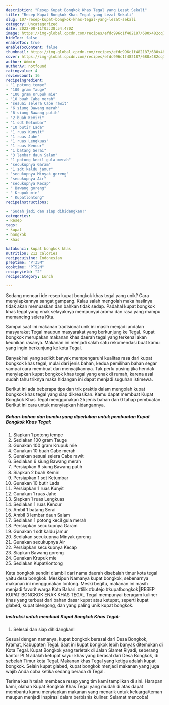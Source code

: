 ```yaml
---
description: "Resep Kupat Bongkok Khas Tegal yang Lezat Sekali"
title: "Resep Kupat Bongkok Khas Tegal yang Lezat Sekali"
slug: 107-resep-kupat-bongkok-khas-tegal-yang-lezat-sekali
category: Uncategorized
date: 2022-08-11T03:38:54.470Z
image: https://img-global.cpcdn.com/recipes/efdc996c1f482187/680x482cq70/kupat-bongkok-khas-tegal-foto-resep-utama.jpg
hideToc: false
enableToc: true
enableTocContent: false
thumbnail: https://img-global.cpcdn.com/recipes/efdc996c1f482187/680x482cq70/kupat-bongkok-khas-tegal-foto-resep-utama.jpg
cover: https://img-global.cpcdn.com/recipes/efdc996c1f482187/680x482cq70/kupat-bongkok-khas-tegal-foto-resep-utama.jpg
author: Admin
authorAv: notfound
ratingvalue: 4
reviewcount: 16
recipeingredient:
- "1 potong tempe"
- "100 gram Tauge"
- "100 gram Krupuk mie"
- "10 buah Cabe merah"
- "sesuai selera Cabe rawit"
- "6 siung Bawang merah"
- "6 siung Bawang putih"
- "2 buah Kemiri"
- "1 sdt Ketumbar"
- "10 butir Lada"
- "1 ruas Kunyit"
- "1 ruas Jahe"
- "1 ruas Lengkuas"
- "1 ruas Kencur"
- "1 batang Serai"
- "3 lembar daun Salam"
- "1 potong kecil gula merah"
- "secukupnya Garam"
- "1 sdt kaldu jamur"
- "secukupnya Minyak goreng"
- "secukupnya Air"
- "secukupnya Kecap"
- " Bawang goreng"
- " Krupuk mie"
- " Kupatlontong"
recipeinstructions:

- "Sudah jadi dan siap dihidangkan!"
categories:
- Resep
tags:
- kupat
- bongkok
- khas

katakunci: kupat bongkok khas 
nutrition: 212 calories
recipecuisine: Indonesian
preptime: "PT35M"
cooktime: "PT52M"
recipeyield: "2"
recipecategory: Lunch

---
```





Sedang mencari ide resep kupat bongkok khas tegal yang unik? Cara menyiapkannya sangat gampang. Kalau salah mengolah maka hasilnya tidak akan memuaskan dan bahkan tidak sedap. Padahal kupat bongkok khas tegal yang enak selayaknya mempunyai aroma dan rasa yang mampu memancing selera Kita.





Sampai saat ini makanan tradisional unik ini masih menjadi andalan masyarakat Tegal maupun masyarakat yang berkunjung ke Tegal. Kupat bongkok merupakan makanan khas daerah tegal yang terkenal akan keunikan rasanya. Makanan ini menjadi salah satu rekomendasi buat kamu yang ingin berkunjung ke kota Tegal.

Banyak hal yang sedikit banyak mempengaruhi kualitas rasa dari kupat bongkok khas tegal, mulai dari jenis bahan, kedua pemilihan bahan segar sampai cara membuat dan menyajikannya. Tak perlu pusing jika hendak menyiapkan kupat bongkok khas tegal yang enak di rumah, karena asal sudah tahu triknya maka hidangan ini dapat menjadi suguhan istimewa.






Berikut ini ada beberapa tips dan trik praktis dalam mengolah kupat bongkok khas tegal yang siap dikreasikan. Kamu dapat membuat Kupat Bongkok Khas Tegal menggunakan 25 jenis bahan dan 0 tahap pembuatan. Berikut ini cara untuk menyiapkan hidangannya.

<!--inarticleads1-->

##### Bahan-bahan dan bumbu yang diperlukan untuk pembuatan Kupat Bongkok Khas Tegal:

1. Siapkan 1 potong tempe
1. Sediakan 100 gram Tauge
1. Gunakan 100 gram Krupuk mie
1. Gunakan 10 buah Cabe merah
1. Gunakan sesuai selera Cabe rawit
1. Sediakan 6 siung Bawang merah
1. Persiapkan 6 siung Bawang putih
1. Siapkan 2 buah Kemiri
1. Persiapkan 1 sdt Ketumbar
1. Gunakan 10 butir Lada
1. Persiapkan 1 ruas Kunyit
1. Gunakan 1 ruas Jahe
1. Siapkan 1 ruas Lengkuas
1. Sediakan 1 ruas Kencur
1. Ambil 1 batang Serai
1. Ambil 3 lembar daun Salam
1. Sediakan 1 potong kecil gula merah
1. Persiapkan secukupnya Garam
1. Gunakan 1 sdt kaldu jamur
1. Sediakan secukupnya Minyak goreng
1. Gunakan secukupnya Air
1. Persiapkan secukupnya Kecap
1. Siapkan  Bawang goreng
1. Gunakan  Krupuk mie
1. Sediakan  Kupat/lontong


Kata bongkok sendiri diambil dari nama daerah disebalah timur kota tegal yaitu desa bongkok. Meskipun Namanya kupat bongkok, sebenarnya makanan ini menggunakan lontong. Meski begitu, makanan ini masih menjadi favorit warga Kota Bahari. #tilik #butejo #kupatbongkok🔴RESEP KUPAT BONGKOK ENAK KHAS TEGAL Tegal mempunyai beragam kuliner khas yang terbuat dari bahan dasar kupat atau ketupat, seperti kupat glabed, kupat blengong, dan yang paling unik kupat bongkok. 

<!--inarticleads2-->

##### Instruksi untuk membuat Kupat Bongkok Khas Tegal:


1. Selesai dan siap dihidangkan!

Sesuai dengan namanya, kupat bongkok berasal dari Desa Bongkok, Kramat, Kabupaten Tegal. Saat ini kupat bongkok lebih banyak ditemukan di Kota Tegal. Kupat Bongkok yang terletak di Jalan Slamet Riyadi, seberang kantor PLN adalah ketupat sayur khas yang berasal dari Desa Bongkok, di sebelah Timur kota Tegal. Makanan khas Tegal yang ketiga adalah kupat bongkok. Selain kupat glabed, kupat bongkok menjadi makanan yang juga wajib Anda coba ketika sedang berada di Tegal. 

Terima kasih telah membaca resep yang tim kami tampilkan di sini. Harapan kami, olahan Kupat Bongkok Khas Tegal yang mudah di atas dapat membantu kamu menyiapkan makanan yang menarik untuk keluarga/teman maupun menjadi inspirasi dalam berbisnis kuliner. Selamat mencoba!
